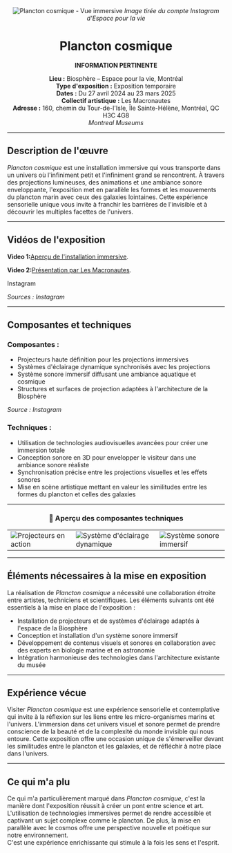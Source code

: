 <div align="center">
  <img src="https://www.instagram.com/p/C8HdmJSgoh9/media/?size=l" alt="Plancton cosmique - Vue immersive">
  <i>Image tirée du compte Instagram d'Espace pour la vie</i>
</div>

<h1 align="center">Plancton cosmique</h1>

<div align="center">

**INFORMATION PERTINENTE**

**Lieu :** Biosphère – Espace pour la vie, Montréal  
**Type d'exposition :** Exposition temporaire  
**Dates :** Du 27 avril 2024 au 23 mars 2025  
**Collectif artistique :** Les Macronautes  
**Adresse :** 160, chemin du Tour-de-l'Isle, Île Sainte-Hélène, Montréal, QC H3C 4G8  
*Montreal Museums*

</div>

---

## Description de l'œuvre

*Plancton cosmique* est une installation immersive qui vous transporte dans un univers où l'infiniment petit et l'infiniment grand se rencontrent. À travers des projections lumineuses, des animations et une ambiance sonore enveloppante, l'exposition met en parallèle les formes et les mouvements du plancton marin avec ceux des galaxies lointaines. Cette expérience sensorielle unique vous invite à franchir les barrières de l'invisible et à découvrir les multiples facettes de l'univers. ​

---

##  Vidéos de l'exposition

**Video 1:**[Aperçu de l'installation immersive](https://www.instagram.com/p/C8HdmJSgoh9/?img_index=3).

**Video 2:**[Présentation par Les Macronautes](https://www.instagram.com/macronautes/reel/C7wQ4UbAKgP/).

Instagram


*Sources : Instagram*

---

## Composantes et techniques

### **Composantes :**

- Projecteurs haute définition pour les projections immersives  
- Systèmes d'éclairage dynamique synchronisés avec les projections  
- Système sonore immersif diffusant une ambiance aquatique et cosmique  
- Structures et surfaces de projection adaptées à l'architecture de la Biosphère

*Source : Instagram*

### **Techniques :**

- Utilisation de technologies audiovisuelles avancées pour créer une immersion totale  
- Conception sonore en 3D pour envelopper le visiteur dans une ambiance sonore réaliste  
- Synchronisation précise entre les projections visuelles et les effets sonores  
- Mise en scène artistique mettant en valeur les similitudes entre les formes du plancton et celles des galaxies​

---

<h3 align="center">📸 Aperçu des composantes techniques</h3>

<table align="center">
  <tr>
    <td><img src="https://www.instagram.com/p/C8HdmJSgoh9/media/?size=l" alt="Projecteurs en action"></td>
    <td><img src="https://www.instagram.com/p/C8HdmJSgoh9/media/?size=l" alt="Système d'éclairage dynamique"></td>
    <td><img src="https://www.instagram.com/p/C8HdmJSgoh9/media/?size=l" alt="Système sonore immersif"></td>
  </tr>
</table>

---

## Éléments nécessaires à la mise en exposition

La réalisation de *Plancton cosmique* a nécessité une collaboration étroite entre artistes, techniciens et scientifiques. Les éléments suivants ont été essentiels à la mise en place de l'exposition :​

- Installation de projecteurs et de systèmes d'éclairage adaptés à l'espace de la Biosphère  
- Conception et installation d'un système sonore immersif  
- Développement de contenus visuels et sonores en collaboration avec des experts en biologie marine et en astronomie  
- Intégration harmonieuse des technologies dans l'architecture existante du musée​

---

##  Expérience vécue

Visiter *Plancton cosmique* est une expérience sensorielle et contemplative qui invite à la réflexion sur les liens entre les micro-organismes marins et l'univers. L'immersion dans cet univers visuel et sonore permet de prendre conscience de la beauté et de la complexité du monde invisible qui nous entoure. Cette exposition offre une occasion unique de s'émerveiller devant les similitudes entre le plancton et les galaxies, et de réfléchir à notre place dans l'univers.​

---

##  Ce qui m'a plu

Ce qui m'a particulièrement marqué dans *Plancton cosmique*, c'est la manière dont l'exposition réussit à créer un pont entre science et art. L'utilisation de technologies immersives permet de rendre accessible et captivant un sujet complexe comme le plancton. De plus, la mise en parallèle avec le cosmos offre une perspective nouvelle et poétique sur notre environnement.  
C'est une expérience enrichissante qui stimule à la fois les sens et l'esprit.

